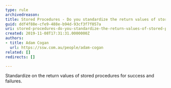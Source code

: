 ```yaml
---
type: rule
archivedreason: 
title: Stored Procedures - Do you standardize the return values of stored procedures for success and failures?
guid: ddf4f88e-cfe9-488e-b94d-93cf3f7f057a
uri: stored-procedures-do-you-standardize-the-return-values-of-stored-procedures-for-success-and-failures
created: 2019-11-08T17:31:31.0000000Z
authors:
- title: Adam Cogan
  url: https://ssw.com.au/people/adam-cogan
related: []
redirects: []

---
```



<p class="ssw15-rteElement-P">Standardize on the return values of stored procedures for success and failures.​​<br></p>
<br><excerpt class='endintro'></excerpt><br>



